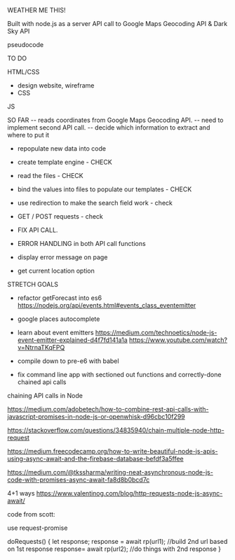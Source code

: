 WEATHER ME THIS!

Built with node.js as a server
API call to Google Maps Geocoding API & Dark Sky API

pseudocode


TO DO

HTML/CSS
- design website, wireframe
- CSS 

JS

SO FAR -- reads coordinates from Google Maps Geocoding API.
-- need to implement second API call.
-- decide which information to extract and where to put it

- repopulate new data into code

- create template engine - CHECK
- read the files - CHECK
- bind the values into files to populate our templates - CHECK 

- use redirection to make the search field work - check
- GET / POST requests - check

- FIX API CALL.

- ERROR HANDLING in both API call functions
- display error message on page

- get current location option


STRETCH GOALS

- refactor getForecast into es6
https://nodejs.org/api/events.html#events_class_eventemitter
- google places autocomplete

- learn about event emitters
https://medium.com/technoetics/node-js-event-emitter-explained-d4f7fd141a1a
https://www.youtube.com/watch?v=NtrnaTKqFPQ

- compile down to pre-e6 with babel

- fix command line app with sectioned out functions and correctly-done chained api calls




chaining API calls in Node

https://medium.com/adobetech/how-to-combine-rest-api-calls-with-javascript-promises-in-node-js-or-openwhisk-d96cbc10f299

https://stackoverflow.com/questions/34835940/chain-multiple-node-http-request

https://medium.freecodecamp.org/how-to-write-beautiful-node-js-apis-using-async-await-and-the-firebase-database-befdf3a5ffee

https://medium.com/@tkssharma/writing-neat-asynchronous-node-js-code-with-promises-async-await-fa8d8b0bcd7c

4+1 ways
https://www.valentinog.com/blog/http-requests-node-js-async-await/



code from scott:

use request-promise

doRequests() {
  let response;
  response = await rp(url1);
  //build 2nd url based on 1st response
  response= await rp(url2);
  //do things with 2nd response
}